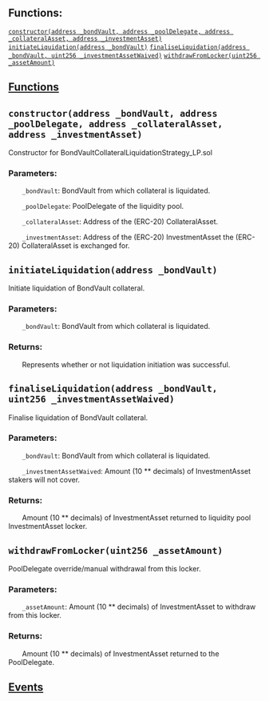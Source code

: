 

## Functions:
[`constructor(address _bondVault, address _poolDelegate, address _collateralAsset, address _investmentAsset)`](#BondVaultCollateralLiquidationStrategy_LP-constructor-address-address-address-address-)
[`initiateLiquidation(address _bondVault)`](#BondVaultCollateralLiquidationStrategy_LP-initiateLiquidation-address-)
[`finaliseLiquidation(address _bondVault, uint256 _investmentAssetWaived)`](#BondVaultCollateralLiquidationStrategy_LP-finaliseLiquidation-address-uint256-)
[`withdrawFromLocker(uint256 _assetAmount)`](#BondVaultCollateralLiquidationStrategy_LP-withdrawFromLocker-uint256-)


## <u>Functions</u>

## `constructor(address _bondVault, address _poolDelegate, address _collateralAsset, address _investmentAsset)`
Constructor for BondVaultCollateralLiquidationStrategy_LP.sol


### Parameters:
&nbsp;&nbsp;&nbsp;&nbsp;&nbsp;&nbsp; `_bondVault`: BondVault from which collateral is liquidated.

&nbsp;&nbsp;&nbsp;&nbsp;&nbsp;&nbsp; `_poolDelegate`: PoolDelegate of the liquidity pool.

&nbsp;&nbsp;&nbsp;&nbsp;&nbsp;&nbsp; `_collateralAsset`: Address of the (ERC-20) CollateralAsset.

&nbsp;&nbsp;&nbsp;&nbsp;&nbsp;&nbsp; `_investmentAsset`: Address of the (ERC-20) InvestmentAsset the (ERC-20) CollateralAsset is exchanged for.

## `initiateLiquidation(address _bondVault)`
Initiate liquidation of BondVault collateral.


### Parameters:
&nbsp;&nbsp;&nbsp;&nbsp;&nbsp;&nbsp; `_bondVault`: BondVault from which collateral is liquidated.


### Returns:
&nbsp;&nbsp;&nbsp;&nbsp;&nbsp;&nbsp; Represents whether or not liquidation initiation was successful.

## `finaliseLiquidation(address _bondVault, uint256 _investmentAssetWaived)`
Finalise liquidation of BondVault collateral.


### Parameters:
&nbsp;&nbsp;&nbsp;&nbsp;&nbsp;&nbsp; `_bondVault`: BondVault from which collateral is liquidated.

&nbsp;&nbsp;&nbsp;&nbsp;&nbsp;&nbsp; `_investmentAssetWaived`: Amount (10 ** decimals) of InvestmentAsset stakers will not cover.


### Returns:
&nbsp;&nbsp;&nbsp;&nbsp;&nbsp;&nbsp; Amount (10 ** decimals) of InvestmentAsset returned to liquidity pool InvestmentAsset locker.

## `withdrawFromLocker(uint256 _assetAmount)`
PoolDelegate override/manual withdrawal from this locker.


### Parameters:
&nbsp;&nbsp;&nbsp;&nbsp;&nbsp;&nbsp; `_assetAmount`: Amount (10 ** decimals) of InvestmentAsset to withdraw from this locker.


### Returns:
&nbsp;&nbsp;&nbsp;&nbsp;&nbsp;&nbsp; Amount (10 ** decimals) of InvestmentAsset returned to the PoolDelegate.

## <u>Events</u>
